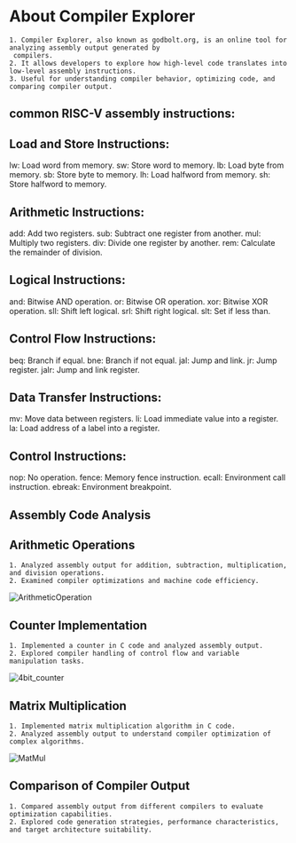 # About Compiler Explorer
    1. Compiler Explorer, also known as godbolt.org, is an online tool for analyzing assembly output generated by 
     compilers.
    2. It allows developers to explore how high-level code translates into low-level assembly instructions.
    3. Useful for understanding compiler behavior, optimizing code, and comparing compiler output.

## common RISC-V assembly instructions:

## Load and Store Instructions:

lw: Load word from memory.
sw: Store word to memory.
lb: Load byte from memory.
sb: Store byte to memory.
lh: Load halfword from memory.
sh: Store halfword to memory.

## Arithmetic Instructions:

add: Add two registers.
sub: Subtract one register from another.
mul: Multiply two registers.
div: Divide one register by another.
rem: Calculate the remainder of division.

## Logical Instructions:

and: Bitwise AND operation.
or: Bitwise OR operation.
xor: Bitwise XOR operation.
sll: Shift left logical.
srl: Shift right logical.
slt: Set if less than.

## Control Flow Instructions:

beq: Branch if equal.
bne: Branch if not equal.
jal: Jump and link.
jr: Jump register.
jalr: Jump and link register.

## Data Transfer Instructions:

mv: Move data between registers.
li: Load immediate value into a register.
la: Load address of a label into a register.

## Control Instructions:

nop: No operation.
fence: Memory fence instruction.
ecall: Environment call instruction.
ebreak: Environment breakpoint.

## Assembly Code Analysis
## Arithmetic Operations
    1. Analyzed assembly output for addition, subtraction, multiplication, and division operations.
    2. Examined compiler optimizations and machine code efficiency.
    
   ![ArithmeticOperation](https://github.com/LRAJA33/RISCV-HDP/assets/105126037/e0f06ce4-91fe-4866-b483-500ff0bdf7e6)

## Counter Implementation
    1. Implemented a counter in C code and analyzed assembly output.
    2. Explored compiler handling of control flow and variable manipulation tasks.
    
   ![4bit_counter](https://github.com/LRAJA33/RISCV-HDP/assets/105126037/69751c3f-ea96-4ecd-8c82-6721cbfbc48f)

## Matrix Multiplication
    1. Implemented matrix multiplication algorithm in C code.
    2. Analyzed assembly output to understand compiler optimization of complex algorithms.

   ![MatMul](https://github.com/LRAJA33/RISCV-HDP/assets/105126037/c64870fe-db68-440b-a87d-778cb26a5c89)
   
## Comparison of Compiler Output
    1. Compared assembly output from different compilers to evaluate optimization capabilities.
    2. Explored code generation strategies, performance characteristics, and target architecture suitability.
    






    
